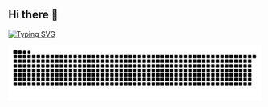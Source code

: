 ## Hi there 👋
[![Typing SVG](https://readme-typing-svg.demolab.com?font=Fira+Code&duration=2500&pause=1000&color=06d6a0&center=true&vCenter=true&width=435&lines=Xin+chào+các+bạn.+Mình+là+Huy;THPT+Gia+Lộc)](https://github.com/BeeNoANo)

<!--
**BeeNoANo/BeeNoANo** is a ✨ _special_ ✨ repository because its `README.md` (this file) appears on your GitHub profile.

Here are some ideas to get you started:

- 🔭 I’m currently working on ...
- 🌱 I’m currently learning ...
- 👯 I’m looking to collaborate on ...
- 🤔 I’m looking for help with ...
- 💬 Ask me about ...
- 📫 How to reach me: ...
- 😄 Pronouns: ...
- ⚡ Fun fact: ...
-->

![snake gif](https://github.com/BeeNoANo/BeeNoANo/blob/output/snake.svg)
